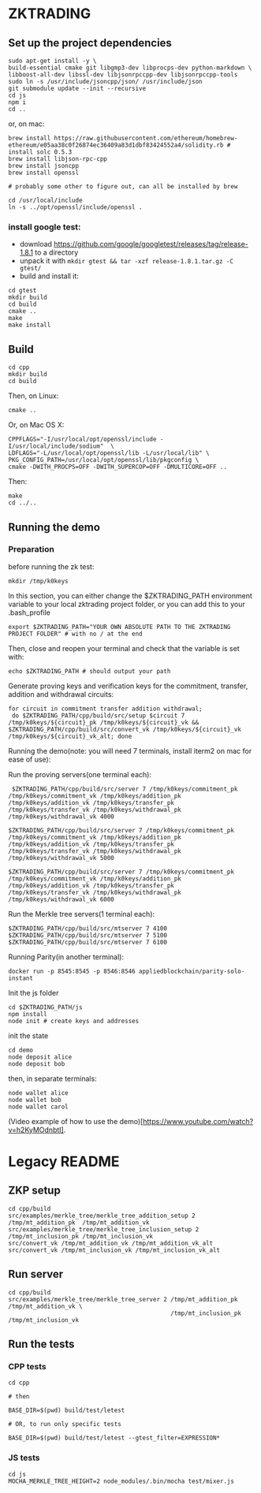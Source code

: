 # ZKTRADING

## Set up the project dependencies
```
sudo apt-get install -y \
build-essential cmake git libgmp3-dev libprocps-dev python-markdown \
libboost-all-dev libssl-dev libjsonrpccpp-dev libjsonrpccpp-tools
sudo ln -s /usr/include/jsoncpp/json/ /usr/include/json
git submodule update --init --recursive
cd js
npm i
cd ..
```

or, on mac:


```
brew install https://raw.githubusercontent.com/ethereum/homebrew-ethereum/e05aa38c0f26874ec36409a83d1dbf83424552a4/solidity.rb # install solc 0.5.3
brew install libjson-rpc-cpp
brew install jsoncpp
brew install openssl

# probably some other to figure out, can all be installed by brew

cd /usr/local/include
ln -s ../opt/openssl/include/openssl .
```

### install google test:

- download https://github.com/google/googletest/releases/tag/release-1.8.1 to a directory
- unpack it with `mkdir gtest && tar -xzf release-1.8.1.tar.gz -C gtest/ `
- build and install it:

```
cd gtest
mkdir build
cd build
cmake ..
make
make install
```

## Build
```
cd cpp
mkdir build
cd build
```
Then, on Linux:
```
cmake ..
```
Or, on Mac OS X:
```
CPPFLAGS="-I/usr/local/opt/openssl/include -I/usr/local/include/sodium"  \
LDFLAGS="-L/usr/local/opt/openssl/lib -L/usr/local/lib" \
PKG_CONFIG_PATH=/usr/local/opt/openssl/lib/pkgconfig \
cmake -DWITH_PROCPS=OFF -DWITH_SUPERCOP=OFF -DMULTICORE=OFF ..
```
Then:
```
make
cd ../..
```

## Running the demo

### Preparation

before running the zk test:
```
mkdir /tmp/k0keys
```

In this section, you can either change the $ZKTRADING_PATH environment variable to your local zktrading project folder, or you can add this to your .bash_profile

```
export $ZKTRADING_PATH="YOUR OWN ABSOLUTE PATH TO THE ZKTRADING PROJECT FOLDER" # with no / at the end
```

Then, close and reopen your terminal and check that the variable is set with:

```
echo $ZKTRADING_PATH # should output your path
```

Generate proving keys and verification keys for the commitment, transfer, addition and withdrawal circuits:

```
for circuit in commitment transfer addition withdrawal;
 do $ZKTRADING_PATH/cpp/build/src/setup $circuit 7 /tmp/k0keys/${circuit}_pk /tmp/k0keys/${circuit}_vk && $ZKTRADING_PATH/cpp/build/src/convert_vk /tmp/k0keys/${circuit}_vk /tmp/k0keys/${circuit}_vk_alt; done
```

Running the demo(note: you will need 7 terminals, install iterm2 on mac for ease of use):

Run the proving servers(one terminal each):
```
 $ZKTRADING_PATH/cpp/build/src/server 7 /tmp/k0keys/commitment_pk /tmp/k0keys/commitment_vk /tmp/k0keys/addition_pk /tmp/k0keys/addition_vk /tmp/k0keys/transfer_pk /tmp/k0keys/transfer_vk /tmp/k0keys/withdrawal_pk /tmp/k0keys/withdrawal_vk 4000

$ZKTRADING_PATH/cpp/build/src/server 7 /tmp/k0keys/commitment_pk /tmp/k0keys/commitment_vk /tmp/k0keys/addition_pk /tmp/k0keys/addition_vk /tmp/k0keys/transfer_pk /tmp/k0keys/transfer_vk /tmp/k0keys/withdrawal_pk /tmp/k0keys/withdrawal_vk 5000

$ZKTRADING_PATH/cpp/build/src/server 7 /tmp/k0keys/commitment_pk /tmp/k0keys/commitment_vk /tmp/k0keys/addition_pk /tmp/k0keys/addition_vk /tmp/k0keys/transfer_pk /tmp/k0keys/transfer_vk /tmp/k0keys/withdrawal_pk /tmp/k0keys/withdrawal_vk 6000
```

Run the Merkle tree servers(1 terminal each):

```
$ZKTRADING_PATH/cpp/build/src/mtserver 7 4100
$ZKTRADING_PATH/cpp/build/src/mtserver 7 5100
$ZKTRADING_PATH/cpp/build/src/mtserver 7 6100
```

Running Parity(in another terminal):

```
docker run -p 8545:8545 -p 8546:8546 appliedblockchain/parity-solo-instant
```

Init the js folder

```
cd $ZKTRADING_PATH/js
npm install
node init # create keys and addresses
```

init the state
```
cd demo
node deposit alice
node deposit bob

```

then, in separate terminals:

```
node wallet alice
node wallet bob
node wallet carol
```

(Video example of how to use the demo)[https://www.youtube.com/watch?v=h2KyMOdnbtI].


# Legacy README

## ZKP setup
```
cd cpp/build
src/examples/merkle_tree/merkle_tree_addition_setup 2 /tmp/mt_addition_pk  /tmp/mt_addition_vk
src/examples/merkle_tree/merkle_tree_inclusion_setup 2 /tmp/mt_inclusion_pk /tmp/mt_inclusion_vk
src/convert_vk /tmp/mt_addition_vk /tmp/mt_addition_vk_alt
src/convert_vk /tmp/mt_inclusion_vk /tmp/mt_inclusion_vk_alt
```

## Run server
```
cd cpp/build
src/examples/merkle_tree/merkle_tree_server 2 /tmp/mt_addition_pk /tmp/mt_addition_vk \
                                              /tmp/mt_inclusion_pk /tmp/mt_inclusion_vk
```

## Run the tests

### CPP tests

```
cd cpp

# then

BASE_DIR=$(pwd) build/test/letest

# OR, to run only specific tests

BASE_DIR=$(pwd) build/test/letest --gtest_filter=EXPRESSION*
```

### JS tests
```
cd js
MOCHA_MERKLE_TREE_HEIGHT=2 node_modules/.bin/mocha test/mixer.js
```
